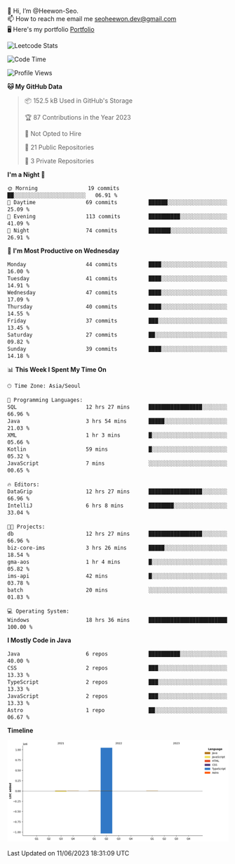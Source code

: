 👋 Hi, I’m @Heewon-Seo.  
📫 How to reach me email me seoheewon.dev@gmail.com   
🖥 Here's my portfolio [Portfolio](https://haileynotes.notion.site/HEEWON-SEO-f98fe97412ee4a6a94fd24fe6832f84c)

![Leetcode Stats](https://leetcode.card.workers.dev/?username=Heewon-Seo)

 <!--START_SECTION:waka-->
![Code Time](http://img.shields.io/badge/Code%20Time-523%20hrs%201%20min-blue)

![Profile Views](http://img.shields.io/badge/Profile%20Views-0-blue)

**🐱 My GitHub Data** 

> 📦 152.5 kB Used in GitHub's Storage 
 > 
> 🏆 87 Contributions in the Year 2023
 > 
> 🚫 Not Opted to Hire
 > 
> 📜 21 Public Repositories 
 > 
> 🔑 3 Private Repositories 
 > 
**I'm a Night 🦉** 

```text
🌞 Morning                19 commits          ██░░░░░░░░░░░░░░░░░░░░░░░   06.91 % 
🌆 Daytime                69 commits          ██████░░░░░░░░░░░░░░░░░░░   25.09 % 
🌃 Evening                113 commits         ██████████░░░░░░░░░░░░░░░   41.09 % 
🌙 Night                  74 commits          ███████░░░░░░░░░░░░░░░░░░   26.91 % 
```
📅 **I'm Most Productive on Wednesday** 

```text
Monday                   44 commits          ████░░░░░░░░░░░░░░░░░░░░░   16.00 % 
Tuesday                  41 commits          ████░░░░░░░░░░░░░░░░░░░░░   14.91 % 
Wednesday                47 commits          ████░░░░░░░░░░░░░░░░░░░░░   17.09 % 
Thursday                 40 commits          ████░░░░░░░░░░░░░░░░░░░░░   14.55 % 
Friday                   37 commits          ███░░░░░░░░░░░░░░░░░░░░░░   13.45 % 
Saturday                 27 commits          ██░░░░░░░░░░░░░░░░░░░░░░░   09.82 % 
Sunday                   39 commits          ████░░░░░░░░░░░░░░░░░░░░░   14.18 % 
```


📊 **This Week I Spent My Time On** 

```text
🕑︎ Time Zone: Asia/Seoul

💬 Programming Languages: 
SQL                      12 hrs 27 mins      █████████████████░░░░░░░░   66.96 % 
Java                     3 hrs 54 mins       █████░░░░░░░░░░░░░░░░░░░░   21.03 % 
XML                      1 hr 3 mins         █░░░░░░░░░░░░░░░░░░░░░░░░   05.66 % 
Kotlin                   59 mins             █░░░░░░░░░░░░░░░░░░░░░░░░   05.32 % 
JavaScript               7 mins              ░░░░░░░░░░░░░░░░░░░░░░░░░   00.65 % 

🔥 Editors: 
DataGrip                 12 hrs 27 mins      █████████████████░░░░░░░░   66.96 % 
IntelliJ                 6 hrs 8 mins        ████████░░░░░░░░░░░░░░░░░   33.04 % 

🐱‍💻 Projects: 
db                       12 hrs 27 mins      █████████████████░░░░░░░░   66.96 % 
biz-core-ims             3 hrs 26 mins       █████░░░░░░░░░░░░░░░░░░░░   18.54 % 
gma-aos                  1 hr 4 mins         █░░░░░░░░░░░░░░░░░░░░░░░░   05.82 % 
ims-api                  42 mins             █░░░░░░░░░░░░░░░░░░░░░░░░   03.78 % 
batch                    20 mins             ░░░░░░░░░░░░░░░░░░░░░░░░░   01.83 % 

💻 Operating System: 
Windows                  18 hrs 36 mins      █████████████████████████   100.00 % 
```

**I Mostly Code in Java** 

```text
Java                     6 repos             ██████████░░░░░░░░░░░░░░░   40.00 % 
CSS                      2 repos             ███░░░░░░░░░░░░░░░░░░░░░░   13.33 % 
TypeScript               2 repos             ███░░░░░░░░░░░░░░░░░░░░░░   13.33 % 
JavaScript               2 repos             ███░░░░░░░░░░░░░░░░░░░░░░   13.33 % 
Astro                    1 repo              ██░░░░░░░░░░░░░░░░░░░░░░░   06.67 % 
```



**Timeline**

![Lines of Code chart](https://raw.githubusercontent.com/Heewon-Seo/Heewon-Seo/main/assets/bar_graph.png)


 Last Updated on 11/06/2023 18:31:09 UTC
<!--END_SECTION:waka-->

